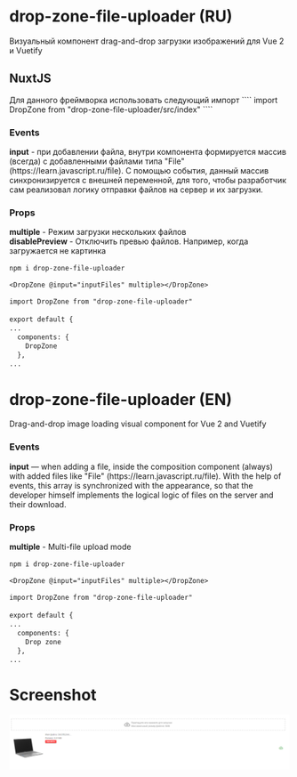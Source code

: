 # drop-zone-file-uploader (RU)
Визуальный компонент drag-and-drop загрузки изображений для Vue 2 и Vuetify
<h2>NuxtJS</h2>
Для данного фреймворка использовать следующий импорт
````
import DropZone from "drop-zone-file-uploader/src/index"
````
<h3>Events</h3>
<b>input</b> - при добавлении файла, внутри компонента формируется массив (всегда) 
c добавленными файлами типа "File" (https://learn.javascript.ru/file). С помощью события, данный массив синхронизируется с внешней переменной, для того, чтобы разработчик сам реализовал логику отправки файлов на сервер и их загрузки.
<h3>Props</h3>
<b>multiple</b> - Режим загрузки нескольких файлов <br>
<b>disablePreview</b> - Отключить превью файлов. Например, когда загружается не картинка


````
npm i drop-zone-file-uploader
````

````
<DropZone @input="inputFiles" multiple></DropZone>
````

````
import DropZone from "drop-zone-file-uploader"

export default {
...
  components: {
    DropZone
  },
...
````
# drop-zone-file-uploader (EN)
Drag-and-drop image loading visual component for Vue 2 and Vuetify

<h3>Events</h3>
<b>input</b> — when adding a file, inside the composition component (always)
with added files like "File" (https://learn.javascript.ru/file). With the help of events, this array is synchronized with the appearance, so that the developer himself implements the logical logic of files on the server and their download.
<h3>Props</h3>
<b>multiple</b> - Multi-file upload mode


````
npm i drop-zone-file-uploader
````

````
<DropZone @input="inputFiles" multiple></DropZone>
````

````
import DropZone from "drop-zone-file-uploader"

export default {
...
  components: {
    Drop zone
  },
...
````

# Screenshot
![Screenshot](img.png)